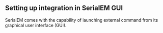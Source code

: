 ## Setting up integration in SerialEM GUI

SerialEM comes with the capability of launching external command from its graphical user interface (GUI).
